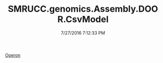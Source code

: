 ﻿---
title: SMRUCC.genomics.Assembly.DOOR.CsvModel
date: 7/27/2016 7:12:33 PM
---

[Operon](T-SMRUCC.genomics.Assembly.DOOR.CsvModel.Operon.html)
